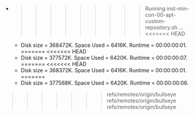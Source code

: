 * >>>>>>>>> Running inst-min-con-00-apt-custom-repository.sh ...
<<<<<<< HEAD
  * Disk size = 368472K. Space Used = 6416K. Runtime = 00:00:00:01.
=======
<<<<<<< HEAD
  * Disk size = 377572K. Space Used = 6420K. Runtime = 00:00:00:07.
=======
<<<<<<< HEAD
  * Disk size = 368372K. Space Used = 6416K. Runtime = 00:00:00:01.
=======
  * Disk size = 377568K. Space Used = 6420K. Runtime = 00:00:00:06.
>>>>>>> refs/remotes/origin/bullseye
>>>>>>> refs/remotes/origin/bullseye
>>>>>>> refs/remotes/origin/bullseye
